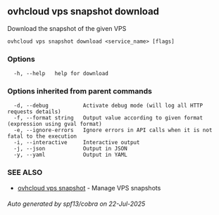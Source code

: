 ## ovhcloud vps snapshot download

Download the snapshot of the given VPS

```
ovhcloud vps snapshot download <service_name> [flags]
```

### Options

```
  -h, --help   help for download
```

### Options inherited from parent commands

```
  -d, --debug           Activate debug mode (will log all HTTP requests details)
  -f, --format string   Output value according to given format (expression using gval format)
  -e, --ignore-errors   Ignore errors in API calls when it is not fatal to the execution
  -i, --interactive     Interactive output
  -j, --json            Output in JSON
  -y, --yaml            Output in YAML
```

### SEE ALSO

* [ovhcloud vps snapshot](ovhcloud_vps_snapshot.md)	 - Manage VPS snapshots

###### Auto generated by spf13/cobra on 22-Jul-2025
